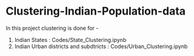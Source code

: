 # Clustering-Indian-Population-data
In this project clustering is done for - 
1. Indian States : Codes/State_Clustering.ipynb
2. Indian Urban districts and subdtricts : Codes/Urban_Clustering.ipynb